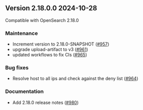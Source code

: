 ## Version 2.18.0.0 2024-10-28

Compatible with OpenSearch 2.18.0

### Maintenance
* Increment version to 2.18.0-SNAPSHOT ([#957](https://github.com/opensearch-project/notifications/pull/957))
* upgrade upload-artifact to v3 ([#961](https://github.com/opensearch-project/notifications/pull/961))
* updated workflows to fix CIs ([#965](https://github.com/opensearch-project/notifications/pull/965))

### Bug fixes
* Resolve host to all ips and check against the deny list ([#964](https://github.com/opensearch-project/notifications/pull/964))

### Documentation
* Add 2.18.0 release notes ([#980](https://github.com/opensearch-project/notifications/pull/980))
